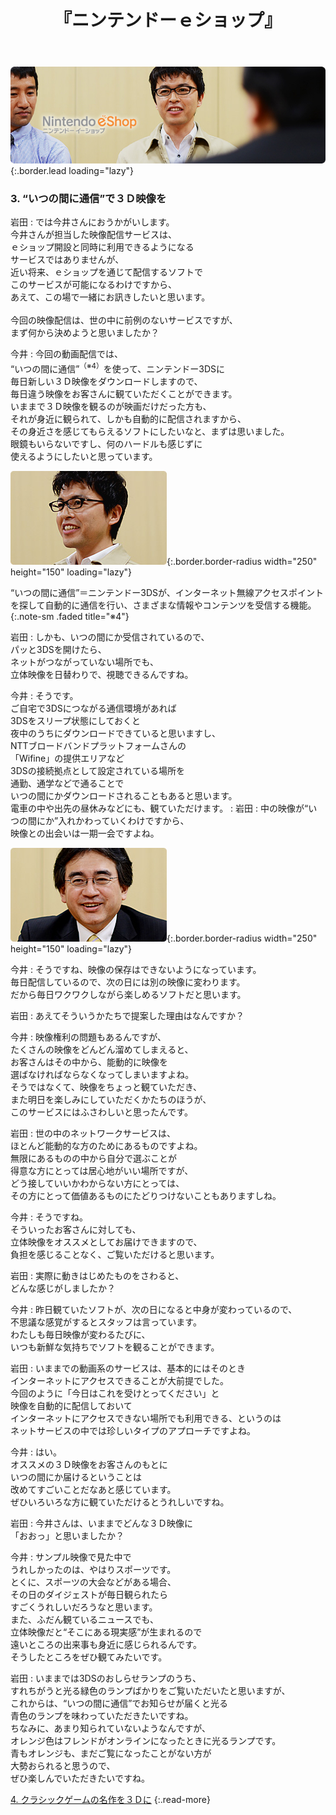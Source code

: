 ﻿---
layout: page
title: 『ニンテンドーｅショップ』
description: >
  『ニンテンドーｅショップ』
hide_description: ture
---

![](/interviews/jp/3ds/eshop/vol1/img/mainvisual3.jpg){:.border.lead loading="lazy"}

### 3. “いつの間に通信”で３Ｄ映像を

岩田
: では今井さんにおうかがいします。<br>今井さんが担当した映像配信サービスは、<br>ｅショップ開設と同時に利用できるようになる<br>サービスではありませんが、<br>近い将来、ｅショップを通じて配信するソフトで<br>このサービスが可能になるわけですから、<br>あえて、この場で一緒にお訊きしたいと思います。<br><br>今回の映像配信は、世の中に前例のないサービスですが、<br>まず何から決めようと思いましたか？

今井
: 今回の動画配信では、<br>“いつの間に通信”<sup>（※4）</sup>を使って、ニンテンドー3DSに<br>毎日新しい３Ｄ映像をダウンロードしますので、<br>毎日違う映像をお客さんに観ていただくことができます。<br>いままで３Ｄ映像を観るのが映画だけだった方も、<br>それが身近に観られて、しかも自動的に配信されますから、<br>その身近さを感じてもらえるソフトにしたいなと、まずは思いました。<br>眼鏡もいらないですし、何のハードルも感じずに<br>使えるようにしたいと思っています。

![](/interviews/jp/3ds/eshop/vol1/img/photo8.jpg){:.border.border-radius width="250" height="150"  loading="lazy"}

“いつの間に通信”＝ニンテンドー3DSが、インターネット無線アクセスポイントを探して自動的に通信を行い、さまざまな情報やコンテンツを受信する機能。
{:.note-sm .faded title="※4"}

岩田
: しかも、いつの間にか受信されているので、<br>パッと3DSを開けたら、<br>ネットがつながっていない場所でも、<br>立体映像を日替わりで、視聴できるんですね。

今井
: そうです。<br>ご自宅で3DSにつながる通信環境があれば<br>3DSをスリープ状態にしておくと<br>夜中のうちにダウンロードできていると思いますし、<br>NTTブロードバンドプラットフォームさんの<br>「Wifine」の提供エリアなど<br>3DSの接続拠点として設定されている場所を<br>通勤、通学などで通ることで<br>いつの間にかダウンロードされることもあると思います。<br>電車の中や出先の昼休みなどにも、観ていただけます。
: 岩田
: 中の映像が“いつの間にか”入れかわっていくわけですから、<br>映像との出会いは一期一会ですよね。

![](/interviews/jp/3ds/eshop/vol1/img/photo9.jpg){:.border.border-radius width="250" height="150"  loading="lazy"}

今井
: そうですね、映像の保存はできないようになっています。<br>毎日配信しているので、次の日には別の映像に変わります。<br>だから毎日ワクワクしながら楽しめるソフトだと思います。

岩田
: あえてそういうかたちで提案した理由はなんですか？

今井
: 映像権利の問題もあるんですが、<br>たくさんの映像をどんどん溜めてしまえると、<br>お客さんはその中から、能動的に映像を<br>選ばなければならなくなってしまいますよね。<br>そうではなくて、映像をちょっと観ていただき、<br>また明日を楽しみにしていただくかたちのほうが、<br>このサービスにはふさわしいと思ったんです。

岩田
: 世の中のネットワークサービスは、<br>ほとんど能動的な方のためにあるものですよね。<br>無限にあるものの中から自分で選ぶことが<br>得意な方にとっては居心地がいい場所ですが、<br>どう接していいかわからない方にとっては、<br>その方にとって価値あるものにたどりつけないこともありますしね。

今井
: そうですね。<br>そういったお客さんに対しても、<br>立体映像をオススメとしてお届けできますので、<br>負担を感じることなく、ご覧いただけると思います。<br>

岩田
: 実際に動きはじめたものをさわると、<br>どんな感じがしましたか？ 

今井
: 昨日観ていたソフトが、次の日になると中身が変わっているので、<br>不思議な感覚がするとスタッフは言っています。<br>わたしも毎日映像が変わるたびに、<br>いつも新鮮な気持ちでソフトを観ることができます。

岩田
: いままでの動画系のサービスは、基本的にはそのとき<br>インターネットにアクセスできることが大前提でした。<br>今回のように「今日はこれを受けとってください」と<br>映像を自動的に配信しておいて<br>インターネットにアクセスできない場所でも利用できる、というのは<br>ネットサービスの中では珍しいタイプのアプローチですよね。

今井
: はい。<br>オススメの３Ｄ映像をお客さんのもとに<br>いつの間にか届けるということは<br>改めてすごいことだなあと感じています。<br>ぜひいろいろな方に観ていただけるとうれしいですね。

岩田
: 今井さんは、いままでどんな３Ｄ映像に<br>「おおっ」と思いましたか？

今井
: サンプル映像で見た中で<br>うれしかったのは、やはりスポーツです。<br>とくに、スポーツの大会などがある場合、<br>その日のダイジェストが毎日観られたら<br>すごくうれしいだろうなと思います。<br>また、ふだん観ているニュースでも、<br>立体映像だと“そこにある現実感”が生まれるので<br>遠いところの出来事も身近に感じられるんです。<br>そうしたところをぜひ観てみたいです。

岩田
: いままでは3DSのおしらせランプのうち、<br>すれちがうと光る緑色のランプばかりをご覧いただいたと思いますが、<br>これからは、“いつの間に通信”でお知らせが届くと光る<br>青色のランプを味わっていただきたいですね。<br>ちなみに、あまり知られていないようなんですが、<br>オレンジ色はフレンドがオンラインになったときに光るランプです。<br>青もオレンジも、まだご覧になったことがない方が<br>大勢おられると思うので、<br>ぜひ楽しんでいただきたいですね。

[4. クラシックゲームの名作を３Ｄに](4.md)
{:.read-more}
